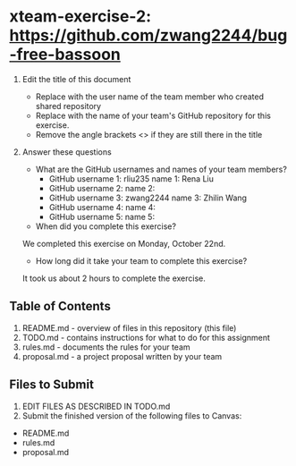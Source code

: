# xteam-exercise-2: https://github.com/zwang2244/bug-free-bassoon

1. Edit the title of this document
   * Replace <UserName> with the user name of the team member who created shared repository
   * Replace <GitHubRepositoryName> with the name of your team's GitHub repository for this exercise.
   * Remove the angle brackets <> if they are still there in the title

2. Answer these questions
   * What are the GitHub usernames and names of your team members?
       * GitHub username 1: rliu235       name 1: Rena Liu
       * GitHub username 2:       name 2:
       * GitHub username 3: zwang2244     name 3: Zhilin Wang
       * GitHub username 4:       name 4:
       * GitHub username 5:       name 5:
   * When did you complete this exercise?
   
   We completed this exercise on Monday, October 22nd.
   * How long did it take your team to complete this exercise? 
   
   It took us about 2 hours to complete the exercise.

## Table of Contents

1. README.md - overview of files in this repository (this file)
2. TODO.md - contains instructions for what to do for this assignment
3. rules.md - documents the rules for your team
4. proposal.md - a project proposal written by your team

## Files to Submit

1. EDIT FILES AS DESCRIBED IN TODO.md
2. Submit the finished version of the following files to Canvas:

* README.md
* rules.md
* proposal.md
